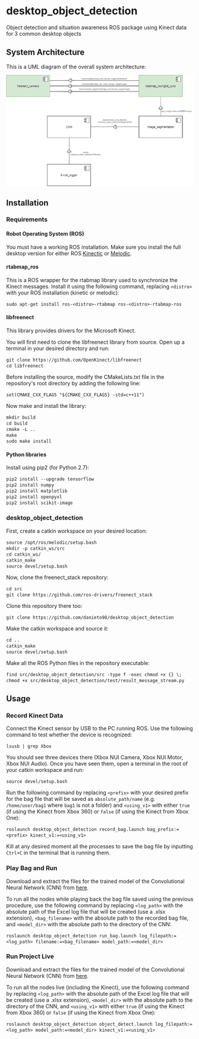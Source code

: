 # desktop_object_detection

Object detection and situation awareness ROS package using Kinect data for 3 common desktop objects

## System Architecture

This is a UML diagram of the overall system architecture:

<p align="center">
<img src="https://github.com/danieto98/desktop_object_detection/blob/master/desktop_object_detection(UML).png">
</p>

## Installation

### Requirements

#### Robot Operating System (ROS)

You must have a working ROS installation. Make sure you install the full desktop version for either ROS [Kinectic](http://wiki.ros.org/kinetic/Installation) or [Melodic](http://wiki.ros.org/melodic/Installation).

#### rtabmap_ros

This is a ROS wrapper for the rtabmap library used to synchronize the Kinect messages. Install it using the following command, replacing `<distro>` with your ROS installation (kinetic or melodic):

```
sudo apt-get install ros-<distro>-rtabmap ros-<distro>-rtabmap-ros
```

#### libfreenect

This library provides drivers for the Microsoft Kinect.

You will first need to clone the libfreenect library from source. Open up a terminal in your desired directory and run:

```
git clone https://github.com/OpenKinect/libfreenect
cd libfreenect
```

Before installing the source, modify the CMakeLists.txt file in the repository's root directory by adding the following line:

```
set(CMAKE_CXX_FLAGS "${CMAKE_CXX_FLAGS} -std=c++11")
```

Now make and install the library:

```
mkdir build
cd build
cmake -L ..
make
sudo make install
```

#### Python libraries

Install using pip2 (for Python 2.7):

```
pip2 install --upgrade tensorflow
pip2 install numpy
pip2 install matplotlib
pip2 install openpyxl
pip2 install scikit-image
```

### desktop_object_detection

First, create a catkin workspace on your desired location:

```
source /opt/ros/melodic/setup.bash
mkdir -p catkin_ws/src
cd catkin_ws/
catkin_make
source devel/setup.bash
```

Now, clone the freenect_stack repository:

```
cd src
git clone https://github.com/ros-drivers/freenect_stack
```

Clone this repository there too:

```
git clone https://github.com/danieto98/desktop_object_detection
```

Make the catkin workspace and source it:

```
cd ..
catkin_make
source devel/setup.bash
```

Make all the ROS Python files in the repository executable:

```
find src/desktop_object_detection/src -type f -exec chmod +x {} \;
chmod +x src/desktop_object_detection/test/result_message_stream.py
```

## Usage

### Record Kinect Data

Connect the Kinect sensor by USB to the PC running ROS. Use the following command to test whether the device is recognized:

```
lsusb | grep Xbox
```

You should see three devices there (Xbox NUI Camera, Xbox NUI Motor, Xbox NUI Audio). Once you have seen them, open a terminal in the root of your catkin workspace and run:

```
source devel/setup.bash
```

Run the following command by replacing `<prefix>` with your desired prefix for the bag file that will be saved as `absolute_path/name` (e.g. `/home/user/bag1` where `bag1` is not a folder) and `<using_v1>` with either `true` (if using the Kinect from Xbox 360) or `false` (if using the Kinect from Xbox One):

```
roslaunch desktop_object_detection record_bag.launch bag_prefix:=<prefix> kinect_v1:=<using_v1>
```

Kill at any desired moment all the processes to save the bag file by inputting `Ctrl+C` in the terminal that is running them.

### Play Bag and Run

Download and extract the files for the trained model of the Convolutional Neural Network (CNN) from [here](https://drive.google.com/open?id=1Ruqc53FRV53kMj4XMkbf9ik6u8gZjcc7).

To run all the nodes while playing back the bag file saved using the previous procedure, use the following command by replacing `<log_path>` with the absolute path of the Excel log file that will be created (use a .xlsx extension), `<bag_filename>` with the absolute path to the recorded bag file, and `<model_dir>` with the absolute path to the directory of the CNN:

```
roslaunch desktop_object_detection run_bag.launch log_filepath:=<log_path> filename:=<bag_filename> model_path:=<model_dir>
```

### Run Project Live

Download and extract the files for the trained model of the Convolutional Neural Network (CNN) from [here](https://drive.google.com/open?id=1Ruqc53FRV53kMj4XMkbf9ik6u8gZjcc7).

To run all the nodes live (including the Kinect), use the following command by replacing `<log_path>` with the absolute path of the Excel log file that will be created (use a .xlsx extension), `<model_dir>` with the absolute path to the directory of the CNN, and `<using_v1>` with either `true` (if using the Kinect from Xbox 360) or `false` (if using the Kinect from Xbox One):

```
roslaunch desktop_object_detection object_detect.launch log_filepath:=<log_path> model_path:=<model_dir> kinect_v1:=<using_v1>
```
